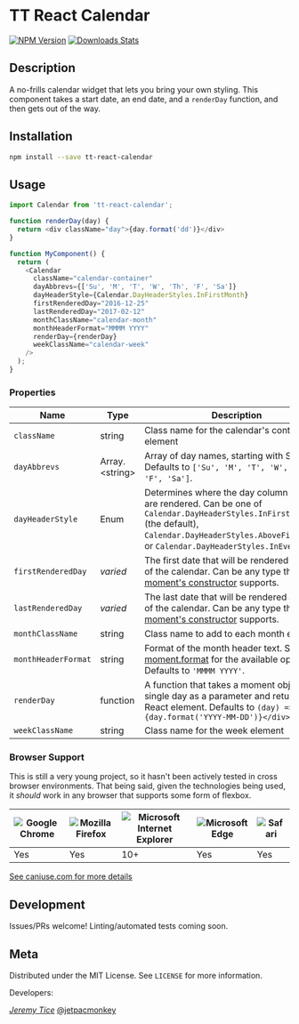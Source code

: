 # TT React Calendar

[![NPM Version][npm-image]][npm-url]
[![Downloads Stats][npm-downloads]][npm-url]

## Description

A no-frills calendar widget that lets you bring your own styling. This component
takes a start date, an end date, and a `renderDay` function, and then gets out
of the way.

## Installation

```sh
npm install --save tt-react-calendar
```

## Usage

```javascript
import Calendar from 'tt-react-calendar';

function renderDay(day) {
  return <div className="day">{day.format('dd')}</div>
}

function MyComponent() {
  return (
    <Calendar
      className="calendar-container"
      dayAbbrevs={['Su', 'M', 'T', 'W', 'Th', 'F', 'Sa']}
      dayHeaderStyle={Calendar.DayHeaderStyles.InFirstMonth}
      firstRenderedDay="2016-12-25"
      lastRenderedDay="2017-02-12"
      monthClassName="calendar-month"
      monthHeaderFormat="MMMM YYYY"
      renderDay={renderDay}
      weekClassName="calendar-week"
    />
  );
}
```

### Properties

Name | Type | Description
-----|------|-------------
`className` | string | Class name for the calendar's container element
`dayAbbrevs` | Array.&lt;string&gt; | Array of day names, starting with Sunday. Defaults to `['Su', 'M', 'T', 'W', 'Th', 'F', 'Sa']`.
`dayHeaderStyle` | Enum | Determines where the day column headers are rendered. Can be one of `Calendar.DayHeaderStyles.InFirstMonth` (the default), `Calendar.DayHeaderStyles.AboveFirstMonth`, or `Calendar.DayHeaderStyles.InEveryMonth`
`firstRenderedDay` | _varied_ | The first date that will be rendered as part of the calendar. Can be any type that [moment's constructor](http://momentjs.com/docs/#/parsing/) supports.
`lastRenderedDay` | _varied_ | The last date that will be rendered as part of the calendar. Can be any type that [moment's constructor](http://momentjs.com/docs/#/parsing/) supports.
`monthClassName` | string | Class name to add to each month element
`monthHeaderFormat` | string | Format of the month header text. See [moment.format](http://momentjs.com/docs/#/displaying/format/) for the available options. Defaults to `'MMMM YYYY'`.
`renderDay` | function | A function that takes a moment object of a single day as a parameter and returns a React element. Defaults to `(day) => <div>{day.format('YYYY-MM-DD')}</div>`
`weekClassName` | string | Class name for the week element

### Browser Support

This is still a very young project, so it hasn't been actively tested in cross
browser environments. That being said, given the technologies being used, it
_should_ work in any browser that supports some form of flexbox.

![Google Chrome](https://cdnjs.cloudflare.com/ajax/libs/browser-logos/41.0.0/chrome/chrome_48x48.png) | ![Mozilla Firefox](https://cdnjs.cloudflare.com/ajax/libs/browser-logos/41.0.0/firefox/firefox_48x48.png) | ![Microsoft Internet Explorer](https://cdnjs.cloudflare.com/ajax/libs/browser-logos/41.0.0/archive/internet-explorer_9-11/internet-explorer_9-11_48x48.png) | ![Microsoft Edge](https://cdnjs.cloudflare.com/ajax/libs/browser-logos/41.0.0/edge/edge_48x48.png) | ![Safari](https://cdnjs.cloudflare.com/ajax/libs/browser-logos/41.0.0/safari/safari_48x48.png)
-----|-----|-----|-----|-----
 Yes | Yes | 10+ | Yes | Yes

[See caniuse.com for more details](http://caniuse.com/#feat=flexbox)

## Development

Issues/PRs welcome! Linting/automated tests coming soon.

## Meta

Distributed under the MIT License. See ``LICENSE`` for more information.

Developers:

_[Jeremy Tice](https://github.com/jetpacmonkey)_
[@jetpacmonkey](https://twitter.com/jetpacmonkey)

[npm-image]: https://img.shields.io/npm/v/tt-react-calendar.svg?style=flat-square
[npm-url]: https://npmjs.org/package/tt-react-calendar
[npm-downloads]: https://img.shields.io/npm/dm/tt-react-calendar.svg?style=flat-square
